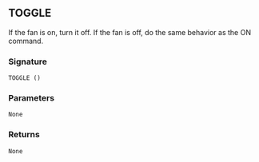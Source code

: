## TOGGLE

If the fan is on, turn it off.  If the fan is off, do the same behavior as the ON command.


### Signature

`TOGGLE ()`


### Parameters

`None`


### Returns

`None`